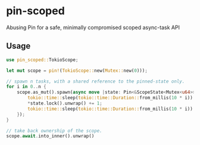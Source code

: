# pin-scoped

Abusing Pin for a safe, minimally compromised scoped async-task API

## Usage

```rust
use pin_scoped::TokioScope;

let mut scope = pin!(TokioScope::new(Mutex::new(0)));

// spawn n tasks, with a shared reference to the pinned-state only.
for i in 0..n {
    scope.as_mut().spawn(async move |state: Pin<&ScopeState<Mutex<u64>>>| {
        tokio::time::sleep(tokio::time::Duration::from_millis(10 * i)).await;
        *state.lock().unwrap() += 1;
        tokio::time::sleep(tokio::time::Duration::from_millis(10 * i)).await;
    });
}

// take back ownership of the scope.
scope.await.into_inner().unwrap()
```
